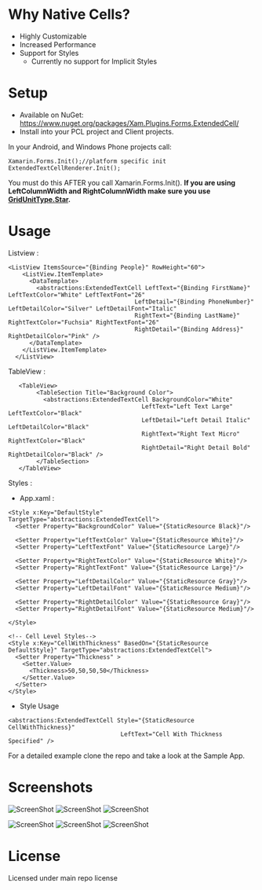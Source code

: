 # Why Native Cells?
* Highly Customizable
* Increased Performance
* Support for Styles
    * Currently no support for Implicit Styles   

# Setup
* Available on NuGet: https://www.nuget.org/packages/Xam.Plugins.Forms.ExtendedCell/
* Install into your PCL project and Client projects.

In your Android, and Windows Phone projects call:

```
Xamarin.Forms.Init();//platform specific init
ExtendedTextCellRenderer.Init();
```

You must do this AFTER you call Xamarin.Forms.Init(). **If you are using LeftColumnWidth and RightColumnWidth make sure you use [GridUnitType.Star](http://iosapi.xamarin.com/index.aspx?link=T%3AXamarin.Forms.GridUnitType).**

# Usage

Listview :
```
<ListView ItemsSource="{Binding People}" RowHeight="60">
    <ListView.ItemTemplate>
      <DataTemplate>
        <abstractions:ExtendedTextCell LeftText="{Binding FirstName}" LeftTextColor="White" LeftTextFont="26"
                                    LeftDetail="{Binding PhoneNumber}" LeftDetailColor="Silver" LeftDetailFont="Italic"
                                    RightText="{Binding LastName}" RightTextColor="Fuchsia" RightTextFont="26"
                                    RightDetail="{Binding Address}" RightDetailColor="Pink" />
      </DataTemplate>
    </ListView.ItemTemplate>
  </ListView>
```

TableView : 

```
   <TableView>
        <TableSection Title="Background Color">
          <abstractions:ExtendedTextCell BackgroundColor="White"
                                      LeftText="Left Text Large" LeftTextColor="Black"
                                      LeftDetail="Left Detail Italic" LeftDetailColor="Black"
                                      RightText="Right Text Micro" RightTextColor="Black"
                                      RightDetail="Right Detail Bold" RightDetailColor="Black" />
        </TableSection>
   </TableView>
```

Styles : 

- App.xaml : 
```
<Style x:Key="DefaultStyle" TargetType="abstractions:ExtendedTextCell">
  <Setter Property="BackgroundColor" Value="{StaticResource Black}"/>
  
  <Setter Property="LeftTextColor" Value="{StaticResource White}"/>
  <Setter Property="LeftTextFont" Value="{StaticResource Large}"/>

  <Setter Property="RightTextColor" Value="{StaticResource White}"/>
  <Setter Property="RightTextFont" Value="{StaticResource Large}"/>

  <Setter Property="LeftDetailColor" Value="{StaticResource Gray}"/>
  <Setter Property="LeftDetailFont" Value="{StaticResource Medium}"/>
  
  <Setter Property="RightDetailColor" Value="{StaticResource Gray}"/>
  <Setter Property="RightDetailFont" Value="{StaticResource Medium}"/>

</Style>
      
<!-- Cell Level Styles--> 
<Style x:Key="CellWithThickness" BasedOn="{StaticResource DefaultStyle}" TargetType="abstractions:ExtendedTextCell">
  <Setter Property="Thickness" >
    <Setter.Value>
      <Thickness>50,50,50,50</Thickness>
    </Setter.Value>
  </Setter>
</Style>
```
- Style Usage
```
<abstractions:ExtendedTextCell Style="{StaticResource CellWithThickness}"
                                LeftText="Cell With Thickness Specified" />
```

For a detailed example clone the repo and take a look at the Sample App.

# Screenshots

![ScreenShot](https://raw.githubusercontent.com/paulpatarinski/Xamarin.Forms.Plugins/master/SampleApp/Images/Screenshots/Droid_TwoColumnCell_Listview.png)
![ScreenShot](https://raw.githubusercontent.com/paulpatarinski/Xamarin.Forms.Plugins/master/SampleApp/Images/Screenshots/Droid_TwoColumnCell_TableView1.png)
![ScreenShot](https://raw.githubusercontent.com/paulpatarinski/Xamarin.Forms.Plugins/master/SampleApp/Images/Screenshots/Droid_TwoColumnCell_TableView2.png)

![ScreenShot](https://raw.githubusercontent.com/paulpatarinski/Xamarin.Forms.Plugins/master/SampleApp/Images/Screenshots/WP_TwoColumnCell_Listview.png)
![ScreenShot](https://raw.githubusercontent.com/paulpatarinski/Xamarin.Forms.Plugins/master/SampleApp/Images/Screenshots/WP_TwoColumnCell_TableView1.png)
![ScreenShot](https://raw.githubusercontent.com/paulpatarinski/Xamarin.Forms.Plugins/master/SampleApp/Images/Screenshots/WP_TwoColumnCell_TableView2.png)

# License
Licensed under main repo license
